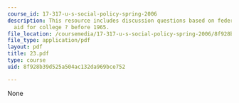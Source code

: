 ```yaml
---
course_id: 17-317-u-s-social-policy-spring-2006
description: This resource includes discussion questions based on federal financial
  aid for college ? before 1965.
file_location: /coursemedia/17-317-u-s-social-policy-spring-2006/8f928b39d525a504ac132da969bce752_23.pdf
file_type: application/pdf
layout: pdf
title: 23.pdf
type: course
uid: 8f928b39d525a504ac132da969bce752

---
```

None